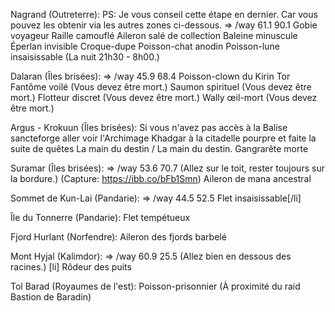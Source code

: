 Nagrand (Outreterre):
PS: Je vous conseil cette étape en dernier. Car vous pouvez les obtenir via les autres zones ci-dessous.
=> /way 61.1 90.1
Gobie voyageur
Raille camouflé
Aileron salé de collection
Baleine minuscule
Éperlan invisible
Croque-dupe
Poisson-chat anodin
Poisson-lune insaisissable (La nuit 21h30 - 8h00.)

Dalaran (Îles brisées):
=> /way 45.9 68.4
Poisson-clown du Kirin Tor
Fantôme voilé (Vous devez être mort.)
Saumon spirituel (Vous devez être mort.)
Flotteur discret (Vous devez être mort.)
Wally œil-mort (Vous devez être mort.)

Argus - Krokuun (Îles brisées):
Si vous n'avez pas accès à la Balise sancteforge aller voir l'Archimage Khadgar à la citadelle pourpre et faite la suite de quêtes La main du destin / La main du destin.
Gangrarête morte

Suramar (Îles brisées):
=> /way 53.6 70.7 (Allez sur le toit, rester toujours sur la bordure.)
(Capture: https://ibb.co/bFb1Smn)
Aileron de mana ancestral

Sommet de Kun-Lai (Pandarie):
=> /way 44.5 52.5
Flet insaisissable[/li]

Île du Tonnerre (Pandarie):
Flet tempétueux

Fjord Hurlant (Norfendre):
Aileron des fjords barbelé

Mont Hyjal (Kalimdor):
=> /way 60.9 25.5 (Allez bien en dessous des racines.)
[li] Rôdeur des puits

Tol Barad (Royaumes de l'est):
Poisson-prisonnier (À proximité du raid Bastion de Baradin)
